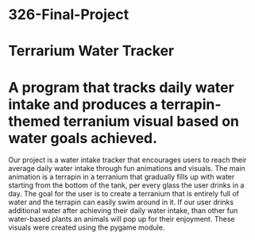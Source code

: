 # 326-Final-Project

# Terrarium Water Tracker

# A program that tracks daily water intake and produces a terrapin-themed terranium visual based on water goals achieved.

Our project is a  water intake tracker that encourages users to reach their average daily water intake through fun animations and visuals. The main animation is a terrapin in a terranium that gradually fills up with water starting from the bottom of the tank, per every glass the user drinks in a day. The goal for the user is to create a terranium that is entirely full of water and the terrapin can easily swim around in it. If our user drinks additional water after achieving their daily water intake, than other fun water-based plants an animals will pop up for their enjoyment. These visuals were created using the pygame module. 

